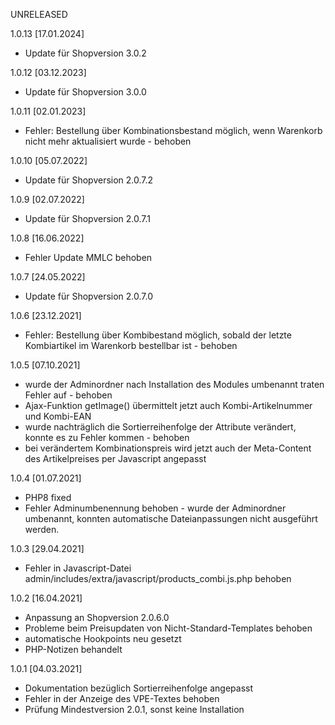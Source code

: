 UNRELEASED



1.0.13 [17.01.2024]

- Update für Shopversion 3.0.2

1.0.12 [03.12.2023]

- Update für Shopversion 3.0.0

1.0.11 [02.01.2023]

- Fehler: Bestellung über Kombinationsbestand möglich, wenn Warenkorb nicht mehr aktualisiert wurde - behoben

1.0.10 [05.07.2022]

- Update für Shopversion 2.0.7.2

1.0.9 [02.07.2022]

- Update für Shopversion 2.0.7.1

1.0.8 [16.06.2022]

- Fehler Update MMLC behoben

1.0.7 [24.05.2022]

- Update für Shopversion 2.0.7.0

1.0.6 [23.12.2021]

- Fehler: Bestellung über Kombibestand möglich, sobald der letzte Kombiartikel im Warenkorb bestellbar ist - behoben

1.0.5 [07.10.2021]

- wurde der Adminordner nach Installation des Modules umbenannt traten Fehler auf - behoben
- Ajax-Funktion getImage() übermittelt jetzt auch Kombi-Artikelnummer und Kombi-EAN
- wurde nachträglich die Sortierreihenfolge der Attribute verändert, konnte es zu Fehler kommen - behoben
- bei verändertem Kombinationspreis wird jetzt auch der Meta-Content des Artikelpreises per Javascript angepasst

1.0.4 [01.07.2021]

- PHP8 fixed
- Fehler Adminumbenennung behoben - wurde der Adminordner umbenannt, konnten automatische Dateianpassungen nicht ausgeführt werden.

1.0.3 [29.04.2021]

- Fehler in Javascript-Datei admin/includes/extra/javascript/products_combi.js.php behoben

1.0.2 [16.04.2021]

- Anpassung an Shopversion 2.0.6.0
- Probleme beim Preisupdaten von Nicht-Standard-Templates behoben
- automatische Hookpoints neu gesetzt
- PHP-Notizen behandelt

1.0.1 [04.03.2021]

- Dokumentation bezüglich Sortierreihenfolge angepasst
- Fehler in der Anzeige des VPE-Textes behoben
- Prüfung Mindestversion 2.0.1, sonst keine Installation